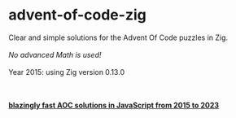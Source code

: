 # advent-of-code-zig
Clear and simple solutions for the Advent Of Code puzzles in Zig.
<br><br>
*No advanced Math is used!*
<br><br>
Year 2015: using Zig version 0.13.0 


<br><br>
[**blazingly fast AOC solutions in JavaScript from 2015 to 2023**](https://github.com/JoanaBLate/advent-of-code-js/tree/main)
